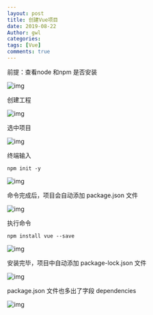 ```yaml
---
layout: post
title: 创建Vue项目
date: 2019-08-22
Author: gwl
categories: 
tags: [Vue]
comments: true
---
```



前提：查看node 和npm 是否安装

![img](https://github.com/mouos/mouos.github.io/blob/master/images/article%20images/2019-08-22-create-a-vue-project/2019-08-22-create-a-vue-project-01.png)

创建工程

![img](https://github.com/mouos/mouos.github.io/blob/master/images/article%20images/2019-08-22-create-a-vue-project/2019-08-22-create-a-vue-project-02.png)

选中项目

![img](https://github.com/mouos/mouos.github.io/blob/master/images/article%20images/2019-08-22-create-a-vue-project/2019-08-22-create-a-vue-project-03.png)

终端输入 

```
npm init -y
```

![img](https://github.com/mouos/mouos.github.io/blob/master/images/article%20images/2019-08-22-create-a-vue-project/2019-08-22-create-a-vue-project-04.png)

命令完成后，项目会自动添加 package.json 文件

![img](https://github.com/mouos/mouos.github.io/blob/master/images/article%20images/2019-08-22-create-a-vue-project/2019-08-22-create-a-vue-project-05.png)

执行命令 

```
npm install vue --save
```

![img](https://github.com/mouos/mouos.github.io/blob/master/images/article%20images/2019-08-22-create-a-vue-project/2019-08-22-create-a-vue-project-06.png)

安装完毕，项目中自动添加 package-lock.json 文件

![img](https://github.com/mouos/mouos.github.io/blob/master/images/article%20images/2019-08-22-create-a-vue-project/2019-08-22-create-a-vue-project-07.png)

package.json 文件也多出了字段 dependencies

![img](https://github.com/mouos/mouos.github.io/blob/master/images/article%20images/2019-08-22-create-a-vue-project/2019-08-22-create-a-vue-project-08.png)
